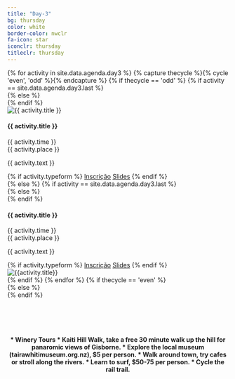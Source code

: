 ```yaml
---
title: "Day-3"
bg: thursday
color: white
border-color: nwclr
fa-icon: star
iconclr: thursday 
titleclr: thursday 
---
```


<div class="section-lines section-top section-left"></div>
{% for activity in site.data.agenda.day3 %}
  {% capture thecycle %}{% cycle 'even', 'odd' %}{% endcapture %}
  {% if thecycle == 'odd' %}
  {% if activity == site.data.agenda.day3.last %}
  <div class="activity section-left">
  {% else %}
  <div class="activity section-left section-bottom">
  {% endif %}
    <div class="row activity-info-wrapper valign-wrapper">
      <div class="col m3 activity-img valign">
        <img  src="img/{{ activity.image }}" alt="{{ activity.title }}">
      </div>
      <div class="col m9 activity-info">
        <h4 class="activity-title"> {{ activity.title }} </h4>
        <div class="col s12 activity-time">
          <i class="fa fa-clock-o"></i> <span> {{ activity.time }} </span>
        </div>
        <div class="col s12 activity-place">
          <i class="fa fa-map-marker"></i> <span> {{ activity.place }} </span>
        </div>
        <p class="col m12 activity-desc"> {{ activity.text }} </p>
        {% if activity.typeform %}
        <a class="waves-effect waves-light btn bg-{{ page.border-color }}" href="{{ activity.typeform }}" target="blank">Inscrição</a>
        <a class="waves-effect waves-light btn bg-{{ page.border-color }}" href="{{ activity.presentation}}" target="blank">Slides</a>
        {% endif %}
      </div>
    </div>
  </div>
  {% else %}
  {% if activity == site.data.agenda.day3.last %}
  <div class="activity section-right">
  {% else %}
  <div class="activity section-right section-bottom">
  {% endif %}
    <div class="row activity-info-wrapper valign-wrapper">
      <div class="col m9 activity-info">
        <h4 class="activity-title"> {{ activity.title }} </h4>
        <div class="col s12 activity-time">
          <i class="fa fa-clock-o"></i> <span> {{ activity.time }} </span>
        </div>
        <div class="col s12 activity-place">
          <i class="fa fa-map-marker"></i> <span> {{ activity.place }} </span>
        </div>
        <p class="col m12 activity-desc"> {{ activity.text }} </p>
        {% if activity.typeform %}
        <a class="waves-effect waves-light btn bg-{{ page.border-color }}" href="{{ activity.typeform }}" target="blank">Inscrição</a>
        <a class="waves-effect waves-light btn bg-{{ page.border-color }}" href="{{ activity.presentation}}" target="blank">Slides</a>
        {% endif %}
      </div>
      <div class="col m3 activity-img valign">
        <img  src="img/{{ activity.image }}" alt="{{activity.title}}">
      </div>
    </div>
  </div>
  {% endif %}
{% endfor %}
{% if thecycle == 'even' %}
<div class="section-lines section-bottom section-left"></div>
  {% else %}
<div class="section-lines section-bottom section-right"></div>
{% endif %}

<br><br><br>

<center><h4>
* Winery Tours 
* Kaiti Hill Walk, take a free 30 minute walk up the hill for panaromic views of Gisborne.
* Explore the local museum (tairawhitimuseum.org.nz), $5 per person.
* Walk around town, try cafes or stroll along the rivers. 
* Learn to surf, $50-75 per person.
* Cycle the rail trail.
</h4></center>

 